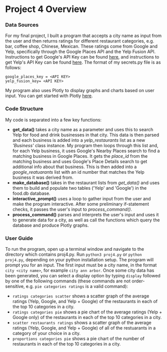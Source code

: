 # Project 4 Overview

### Data Sources
For my final project, I built a program that accepts a city name as input from the user and then returns ratings for different restaurant categories, e.g. bar, coffee shop, Chinese, Mexican. These ratings come from Google and Yelp, specifically through the Google Places API and the Yelp Fusion API. Instructions to get Google's API Key can be found [here]( https://developers.google.com/places/web-service/get-api-key), and instructions to get Yelp's API Key can be found [here]( https://www.yelp.com/developers/documentation/v3/authentication). The format of my secrets.py file is as follows:

```
google_places_key = <API KEY>
yelp_fusion_key= <API KEY>
```
My program also uses Plotly to display graphs and charts based on user input. You can get started with Plotly [here](https://plot.ly/python/getting-started/).

### Code Structure
My code is separated into a few key functions:
- **get_data()** takes a city name as a parameter and uses this to search Yelp for food and drink businesses in that city. This data is then parsed and each business is added into a *yelp_restaurants* list as a new *'Business'* class instance. My program then loops through this list and, for each Yelp business, it uses Google's Nearby Places search to find a matching business in Google Places. It gets the *place_id* from the matching business and uses Google's Place Details search to get additional info about that business. This is then added into a *google_reatuarants* list with an id number that matches the Yelp business it was derived from.
- **make_database()** takes in the restaurant lists from *get_data()* and uses them to build and populate two tables ('Yelp' and 'Google') in the food.db database.
- **interactive_prompt()** uses a loop to gather input from the user and make the program interactive. After some preliminary if-statement checks, it passes the user's input to *process_command()*.
- **process_command()** parses and interprets the user's input and uses it to generate data for a city, as well as call the functions which query the database and produce Plotly graphs.

### User Guide
To run the program, open up a terminal window and navigate to the directory which contains proj4.py. Run `python3 proj4.py` or `python proj4.py`, depending on your python installation setup. The program will prompt you for an input. The first input must be a city name, in the format `city <city name>`, for example `city ann arbor`. Once some city data has been generated, you can select a display option by typing `display` followed by one of the following commands (these commands are not order-sensitive, e.g. `pie categories ratings` is a valid command):
- `ratings categories scatter` shows a scatter graph of the average ratings (Yelp, Google, and Yelp + Google) of the restaurants in each of the top 10 categories in a city.
- `ratings categories pie` shows a pie chart of the average ratings (Yelp + Google only) of the restaurants in each of the top 10 categories in a city.
- `scatter restaurants ratings` shows a scatter graph of the average ratings (Yelp, Google, and Yelp + Google) of all of the restuarants in a category of your choice in a city.
- `proportions categories pie` shows a pie chart of the number of restaurants in each of the top 10 categories in a city.
